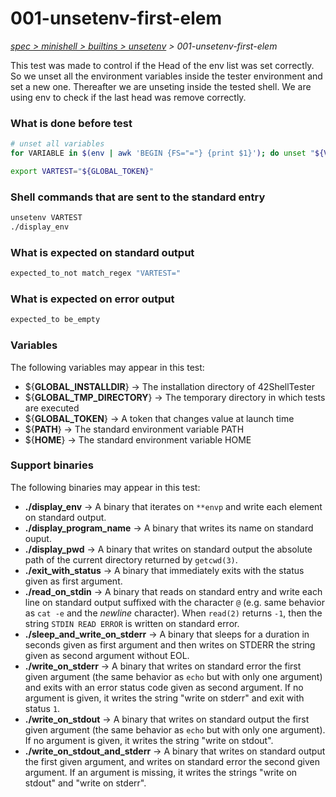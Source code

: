 # 001-unsetenv-first-elem

*[spec > minishell > builtins > unsetenv](..) > 001-unsetenv-first-elem*

This test was made to control if the Head of the env list was set correctly.
So we unset all the environment variables inside the tester environment and set a new one.
Thereafter we are unseting inside the tested shell. We are using env to check if the last head was remove correctly.
### What is done before test

```bash
# unset all variables
for VARIABLE in $(env | awk 'BEGIN {FS="="} {print $1}'); do unset "${VARIABLE}"; done;

export VARTEST="${GLOBAL_TOKEN}"

```

### Shell commands that are sent to the standard entry

```bash
unsetenv VARTEST
./display_env

```

### What is expected on standard output

```bash
expected_to_not match_regex "VARTEST="

```

### What is expected on error output

```bash
expected_to be_empty
```

### Variables

The following variables may appear in this test:

* ${**GLOBAL_INSTALLDIR**} -> The installation directory of 42ShellTester
* ${**GLOBAL_TMP_DIRECTORY**} -> The temporary directory in which tests are executed
* ${**GLOBAL_TOKEN**} -> A token that changes value at launch time
* ${**PATH**} -> The standard environment variable PATH
* ${**HOME**} -> The standard environment variable HOME

### Support binaries

The following binaries may appear in this test:


* **./display_env** -> A binary that iterates on `**envp` and write each element on standard output.
* **./display_program_name** -> A binary that writes its name on standard ouput.
* **./display_pwd** -> A binary that writes on standard output the absolute path of the current directory returned by `getcwd(3)`.
* **./exit_with_status** -> A binary that immediately exits with the status given as first argument.
* **./read_on_stdin** -> A binary that reads on standard entry and write each line on standard output suffixed with the character `@` (e.g. same behavior as `cat -e` and the *newline* character). When `read(2)` returns `-1`, then the string `STDIN READ ERROR` is written on standard error.
* **./sleep_and_write_on_stderr** -> A binary that sleeps for a duration in seconds given as first argument and then writes on STDERR the string given as second argument without EOL.
* **./write_on_stderr** -> A binary that writes on standard error the first given argument (the same behavior as `echo` but with only one argument) and exits with an error status code given as second argument. If no argument is given, it writes the string "write on stderr" and exit with status `1`.
* **./write_on_stdout** -> A binary that writes on standard output the first given argument (the same behavior as `echo` but with only one argument). If no argument is given, it writes the string "write on stdout".
* **./write_on_stdout_and_stderr** -> A binary that writes on standard output the first given argument, and writes on standard error the second given argument. If an argument is missing, it writes the strings "write on stdout" and "write on stderr".
